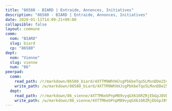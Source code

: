 ```yaml
---
title: "86580 - BIARD | Entraide, Annonces, Initiatives"
description: "86580 - BIARD | Entraide, Annonces, Initiatives"
date: 2020-01-11T14:09:21+09:00
collapsible: false
layout: commune
comm:
  nom: "BIARD"
  slug: biard
  cp: "86580"
dept:
  nom: "Vienne"
  slug: vienne
  num: "86"
peerpad:
  comm:
    read_path: /r/markdown/86580_biard/4XTTM9WhhHJsgPbkbeTqo5LMxnDDe25vDzYaKqUneEh3uQamg
    write_path: /w/markdown/86580_biard/4XTTM9WhhHJsgPbkbeTqo5LMxnDDe25vDzYaKqUneEh3uQamg-K3TgUMGZFNYDFHxAcMZbhTuVSacwbesdHxRmAc3dSVqJcKtWftLLkYJsQZBogqziM3LcXYdZ77HZuhz9M8C3JJ5H2JcGmv1o4LbGbRVDLfDZrVGmHfCEHbokNVz82YSLetP6omWS
  dept:
    read_path: /r/markdown/86_vienne/4XTTM6ebPnpM89vyqGX616RZRjEbGpJ8VDNVdSCrMHCb86ALN
    write_path: /w/markdown/86_vienne/4XTTM6ebPnpM89vyqGX616RZRjEbGpJ8VDNVdSCrMHCb86ALN-K3TgUEmU2PzobkNvYrNtR4DXtgm1qYeknzdEZmszmUFpRSMDjV62q8xZv1nUQEJqGnnT9H399N9TnzZMyT3rgAM3pHPbqGxVD33vWNzCSkbf2kxHwBfenpixiJuwbWaCBERwmNeA
---
```


